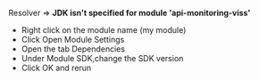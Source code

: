 Resolver => **JDK isn't specified for module 'api-monitoring-viss'**

- Right click on the module name (my module)
- Click Open Module Settings
- Open the tab Dependencies
- Under Module SDK,change the SDK version
- Click OK and rerun